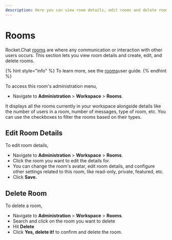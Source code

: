 ```yaml
---
description: Here you can view room details, edit rooms and delete rooms.
---
```


# Rooms

Rocket.Chat [rooms](../user-guides/rooms/) are where any communication or interaction with other users occurs. This section lets you view room details and create, edit, and delete rooms.

{% hint style="info" %}
To learn more, see the [rooms](../user-guides/rooms/ "mention")user guide.
{% endhint %}

To access this room's administration menu,&#x20;

* Navigate to **Administration** > **Workspace** > **Rooms**.

It displays all the rooms currently in your workspace alongside details like the number of users in a room, number of messages, type of room, etc. You can use the checkboxes to filter the rooms based on their types.&#x20;

## Edit Room Details

To edit room details,

* Navigate to **Administration** > **Workspace** > **Rooms**.
* Click the room you want to edit the details for.
* You can change the room's avatar, edit room details, and configure other settings related to this room, like read-only, private, featured, etc.
* Click **Save.**

## Delete Room

To delete a room,

* Navigate to **Administration** > **Workspace** > **Rooms**.
* Search and click on the room you want to delete
* Hit **Delete**&#x20;
* Click **Yes, delete it!** to confirm and delete the room.
